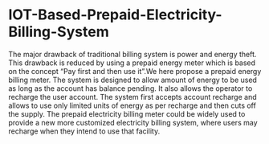 # IOT-Based-Prepaid-Electricity-Billing-System
The major drawback of traditional billing system is power and energy theft. This drawback is reduced by using a prepaid energy meter which is based on the concept
“Pay first and then use it”.We here propose a prepaid energy billing meter. The system is designed to allow amount of energy to be used as long as the account has balance pending. It also allows the operator to recharge the user account. The system first accepts account recharge and allows to use only limited units of energy as per recharge and then cuts off the supply. The prepaid electricity billing meter could be widely used to provide a new more customized electricity billing system, where users may recharge when they intend to use that facility.


